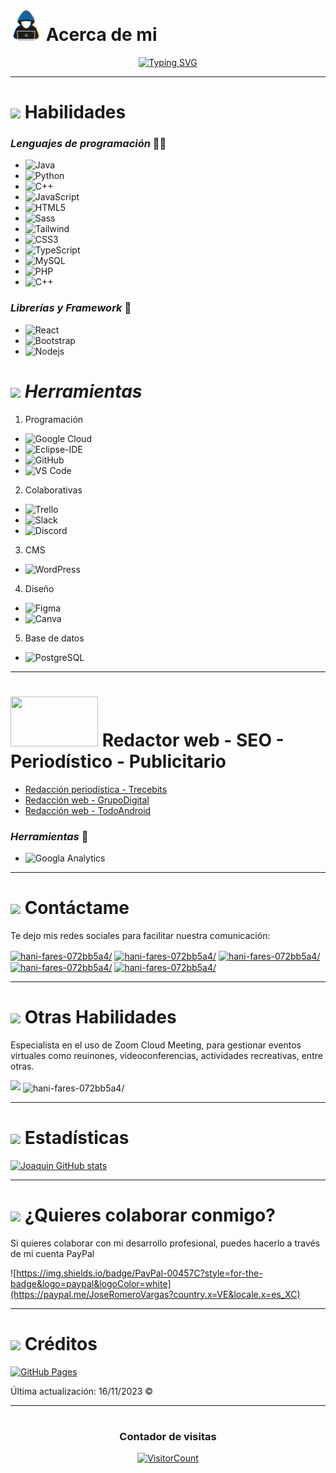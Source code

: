 # <picture><img src = "https://github.com/0xAbdulKhalid/0xAbdulKhalid/raw/main/assets/mdImages/about_me.gif" width = 50px></picture> **Acerca de mi**

<p align="center">
 <a href="https://git.io/typing-svg"><img src="https://readme-typing-svg.demolab.com?font=Fira+Code&pause=1000&color=9691118A&random=false&width=435&lines=Hola%2C+%C2%BFC%C3%B3mo+est%C3%A1s%3F+...;Me+llamo%3A+Jos%C3%A9+Joaqu%C3%ADn+Romero+Vargas,;pero+puedes+llamarme+Joaqu%C3%ADn....;Soy+Ingeniero+en+sistemas,;desarrollador+full+stack;+y+redactor+web+SEO;Gracias+por+visitar+mi+repositorio;Aqu%C3%AD+encontrar%C3%A1s+mis+proyectos;adem%C3%A1s%2C+de+informaci%C3%B3n+personal;Bienvenido+y+espero+lo+disfrutes!!!" alt="Typing SVG" /></a>
 </p>

---
# <img src="https://media2.giphy.com/media/QssGEmpkyEOhBCb7e1/giphy.gif?cid=ecf05e47a0n3gi1bfqntqmob8g9aid1oyj2wr3ds3mg700bl&rid=giphy.gif" width ="25"><b> **Habilidades**</b>

### *Lenguajes de programación* 👨‍💻

- ![Java](https://img.shields.io/badge/-java-E34A86?style=flat-square&logo=java)
- ![Python](https://img.shields.io/badge/-Python-black?style=flat-square&logo=Python)
- ![C++](https://img.shields.io/badge/-C++-00599C?style=flat-square&logo=c)
- ![JavaScript](https://img.shields.io/badge/-JavaScript-black?style=flat-square&logo=javascript)
- ![HTML5](https://img.shields.io/badge/-HTML5-E34F26?style=flat-square&logo=html5&logoColor=white)
- ![Sass](https://img.shields.io/badge/-Sass-%23CC6699?style=flat-square&logo=sass&logoColor=ffffff)
- ![Tailwind](https://img.shields.io/badge/Tailwind_CSS-38B2AC?style=for-the-badge&logo=tailwind-css&logoColor=white)
- ![CSS3](https://img.shields.io/badge/-CSS3-1572B6?style=flat-square&logo=css3)
- ![TypeScript](https://img.shields.io/badge/-TypeScript-007ACC?style=flat-square&logo=typescript)
- ![MySQL](https://img.shields.io/badge/-MySQL-black?style=flat-square&logo=mysql)
- ![PHP](https://img.shields.io/badge/PHP-777BB4?style=for-the-badge&logo=php&logoColor=white)
- ![C++](https://img.shields.io/badge/C%2B%2B-00599C?style=for-the-badge&logo=c%2B%2B&logoColor=white)

### *Librerías y Framework* 🦾

- ![React](https://img.shields.io/badge/-React-black?style=flat-square&logo=react)
- ![Bootstrap](https://img.shields.io/badge/-Bootstrap-563D7C?style=flat-square&logo=bootstrap)
- ![Nodejs](https://img.shields.io/badge/-Nodejs-black?style=flat-square&logo=Node.js)

# <img src="https://media.giphy.com/media/v1.Y2lkPTc5MGI3NjExdWc1cmR4cGFveXVpMW9pb3g0bm9mc3gxYWlmZDJmajRodHNzM2k0MiZlcD12MV9pbnRlcm5hbF9naWZfYnlfaWQmY3Q9dHM/ZDTbix65Me1YDNLDF3/giphy.gif" width="60px" > *Herramientas* 

1. Programación
- ![Google Cloud](https://img.shields.io/badge/Google%20Cloud-black?style=flat-square&logo=google-cloud)
- ![Eclipse-IDE](http://img.shields.io/badge/-Eclipse-2C2255?style=flat-square&logo=eclipse&logoColor=ffffff)
- ![GitHub](https://img.shields.io/badge/-GitHub-181717?style=flat-square&logo=github)
- ![VS Code](http://img.shields.io/badge/-VS%20Code-007ACC?style=flat-square&logo=visual-studio-code&logoColor=ffffff)

2. Colaborativas
- ![Trello](https://img.shields.io/badge/Trello-0052CC?style=for-the-badge&logo=trello&logoColor=white)
- ![Slack](https://img.shields.io/badge/Slack-4A154B?style=for-the-badge&logo=slack&logoColor=white)
- ![Discord](https://img.shields.io/badge/Discord-7289DA?style=for-the-badge&logo=discord&logoColor=white)

3. CMS
- ![WordPress](https://img.shields.io/badge/Wordpress-21759B?style=for-the-badge&logo=wordpress&logoColor=white)

4. Diseño
- ![Figma](https://img.shields.io/badge/Figma-F24E1E?style=for-the-badge&logo=figma&logoColor=white)
- ![Canva](https://img.shields.io/badge/Canva-%2300C4CC.svg?&style=for-the-badge&logo=Canva&logoColor=white)

5. Base de datos
- ![PostgreSQL](https://img.shields.io/badge/PostgreSQL-316192?style=for-the-badge&logo=postgresql&logoColor=white)

---

# <img src="https://media.giphy.com/media/v1.Y2lkPTc5MGI3NjExeWp6OGpzcmdhNHM3bG82OW5hYjU5YWd4b2JsMjlwMDVkZWdmOGx1YiZlcD12MV9pbnRlcm5hbF9naWZfYnlfaWQmY3Q9cw/XEDCJJwieUnivMrjHK/giphy.gif" height="80px" width="140px"> Redactor web - SEO - Periodístico - Publicitario

- [Redacción periodística - Trecebits](https://www.trecebits.com/author/joaquinromero/)
- [Redacción web - GrupoDigital](https://grupodigital360.com/author/joaquin-romero/)
- [Redacción web - TodoAndroid](https://www.todoandroid360.com/author/joaquin-romero/)

### *Herramientas* 📝
- ![Googla Analytics](https://img.shields.io/badge/Google%20Analytics-E37400?style=for-the-badge&logo=google%20analytics&logoColor=white)

---

# <img src="https://media.giphy.com/media/RepZNFg82lSV5H5Bbi/giphy.gif" height="60px"> **Contáctame**

<p align="left"> Te dejo mis redes sociales para facilitar nuestra comunicación: </p>
 
<a href="https://www.linkedin.com/in/ing-copy-jose-romero/" target="blank">
<img align="center" src="https://img.shields.io/badge/LinkedIn-0077B5?style=for-the-badge&logo=linkedin&logoColor=white" alt="hani-fares-072bb5a4/"/></a>

<a href="https://twitter.com/JJoaquinRomero" target="blank">
<img align="center" src="https://img.shields.io/badge/Twitter-1DA1F2?style=for-the-badge&logo=twitter&logoColor=white" alt="hani-fares-072bb5a4/"/></a>

<a href="https://www.instagram.com/j_joaquin_romero_v/" target="blank">
<img align="center" src="https://img.shields.io/badge/Instagram-E4405F?style=for-the-badge&logo=instagram&logoColor=white" alt="hani-fares-072bb5a4/"/></a>

<a href="mailto:jjoaquin.romero@gmail.com?Subject=Hola, vengo de Github" target="blank">
<img align="center" src="https://img.shields.io/badge/Gmail-D14836?style=for-the-badge&logo=gmail&logoColor=white" alt="hani-fares-072bb5a4/"/></a>

<a href="wa.me/584142276464" target="blank">
<img align="center" src="https://img.shields.io/badge/WhatsApp-25D366?style=for-the-badge&logo=whatsapp&logoColor=white" alt="hani-fares-072bb5a4/"/></a>

---

# <img src="https://media.giphy.com/media/v1.Y2lkPTc5MGI3NjExMWw5MXJ0ancyMWdmZjZuOWxycmY4N2FuYmh3dm96eHcydTRwbDkwNiZlcD12MV9pbnRlcm5hbF9naWZfYnlfaWQmY3Q9cw/GP5dIhi0R5B449jIiq/giphy.gif" height="100px"> **Otras Habilidades**

<p>Especialista en el uso de Zoom Cloud Meeting, para gestionar eventos virtuales como reuinones, videoconferencias, actividades recreativas, entre otras.</p>
<img src="https://media.giphy.com/media/v1.Y2lkPTc5MGI3NjExNjVmMXg3MjNoMGxhNmNoMDQyMjd2OWF5ejI3ajZjNDczZDJkeDg5ZiZlcD12MV9pbnRlcm5hbF9naWZfYnlfaWQmY3Q9cw/f6ze2QWhm8J94Y7arh/giphy.gif">

<img align="center" src="https://img.shields.io/badge/Zoom-2D8CFF?style=for-the-badge&logo=zoom&logoColor=white" alt="hani-fares-072bb5a4/"/>

---

# <img src="https://media.giphy.com/media/WKVayVkGMJkFPQxm1W/giphy.gif" height="60px"> **Estadísticas** 

[![Joaquin GitHub stats](https://github-readme-stats.vercel.app/api?username=studjjrv&theme=highcontrast)](https://github.com/anuraghazra/github-readme-stats)

---

# <img src="https://media.giphy.com/media/33T0SdIyoupp2syFP5/giphy.gif" height="60px">  **¿Quieres colaborar conmigo?**
<p>Si quieres colaborar con mi desarrollo profesional, puedes hacerlo a través de mi cuenta PayPal</p>

![https://img.shields.io/badge/PayPal-00457C?style=for-the-badge&logo=paypal&logoColor=white](https://paypal.me/JoseRomeroVargas?country.x=VE&locale.x=es_XC)

---

# <img src="https://media.giphy.com/media/v1.Y2lkPTc5MGI3NjExcjEzYTc1ZzlxNmh0bXplMGJraWpmZ2g0MjFmcDFrdXFmamNpMTE3NyZlcD12MV9pbnRlcm5hbF9naWZfYnlfaWQmY3Q9cw/aXhkTCLfDnbZB16rZy/giphy.gif" height="60px"> **Créditos**
<a href="#"><img alt="GitHub Pages" src="https://img.shields.io/badge/GitHub%20Pages-%23327FC7.svg?logo=github&logoColor=white"></a>

Última actualización: 16/11/2023 ©

---

# <h3 align="center">**Contador de visitas**</h3>
<a align="center" href="https://profile-counter.glitch.me/{kajalkumari23}/count.svg">
  
 ![VisitorCount](https://profile-counter.glitch.me/{kajalkumari23}/count.svg)  
  
</a>
